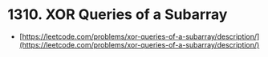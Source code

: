 # 1310. XOR Queries of a Subarray

- [https://leetcode.com/problems/xor-queries-of-a-subarray/description/](https://leetcode.com/problems/xor-queries-of-a-subarray/description/)
